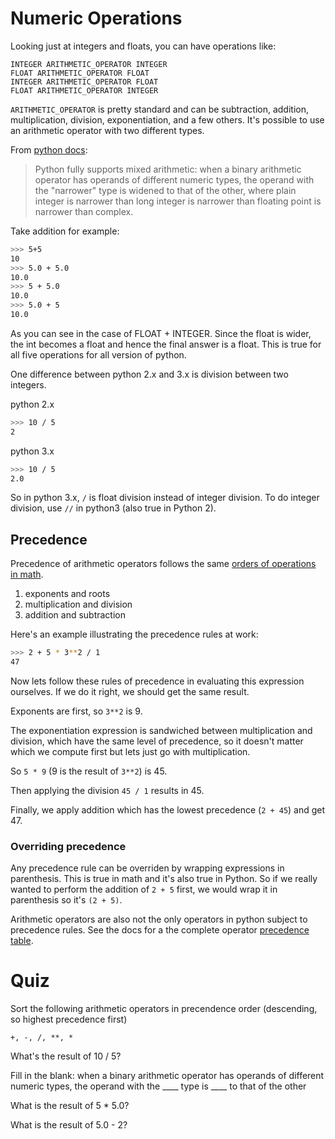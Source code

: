 # Numeric Operations 

Looking just at integers and floats, you can have operations like: 

```
INTEGER ARITHMETIC_OPERATOR INTEGER 
FLOAT ARITHMETIC_OPERATOR FLOAT 
INTEGER ARITHMETIC_OPERATOR FLOAT 
FLOAT ARITHMETIC_OPERATOR INTEGER 
```

`ARITHMETIC_OPERATOR` is pretty standard and can be subtraction, addition, multiplication, division, exponentiation, and a few others. It's possible to use an arithmetic operator with two different types.

From [python docs](https://docs.python.org/2.4/lib/typesnumeric.html):
> Python fully supports mixed arithmetic: when a binary arithmetic operator has operands of different numeric types, the operand with the "narrower" type is widened to that of the other, where plain integer is narrower than long integer is narrower than floating point is narrower than complex.


Take addition for example: 

```bash
>>> 5+5
10
>>> 5.0 + 5.0
10.0
>>> 5 + 5.0
10.0
>>> 5.0 + 5
10.0
```

As you can see in the case of FLOAT + INTEGER. Since the float is wider, the int becomes a float and hence the final answer is a float. This is true for all five operations for all version of python.

One difference between python 2.x and 3.x is division between two integers.

python 2.x
```bash
>>> 10 / 5
2
```

python 3.x 
```bash
>>> 10 / 5
2.0
```

So in python 3.x, `/` is float division instead of integer division. To do integer division, use `//` in python3 (also true in Python 2).

## Precedence 

Precedence of arithmetic operators follows the same [orders of operations in math](https://en.wikipedia.org/wiki/Order_of_operations).

1. exponents and roots
2. multiplication and division
3. addition and subtraction 

Here's an example illustrating the precedence rules at work: 

```bash
>>> 2 + 5 * 3**2 / 1
47
```

Now lets follow these rules of precedence in evaluating this expression ourselves. If we do it right, we should get the same result.

Exponents are first, so `3**2` is 9. 

The exponentiation expression is sandwiched between multiplication and division, which have the same level of precedence, so it doesn't matter which we compute first but lets just go with multiplication. 

So `5 * 9` (9 is the result of `3**2`) is 45. 

Then applying the division `45 / 1` results in 45.

Finally, we apply addition which has the lowest precedence (`2 + 45`) and get 47.

### Overriding precedence

Any precedence rule can be overriden by wrapping expressions in parenthesis. This is true in math and it's also true in Python. So if we really wanted to perform the addition of `2 + 5` first, we would wrap it in parenthesis so it's `(2 + 5)`.

Arithmetic operators are also not the only operators in python subject to precedence rules. See the docs for a the complete operator [precedence table](https://docs.python.org/3/reference/expressions.html#operator-precedence).

# Quiz 

Sort the following arithmetic operators in precendence order (descending, so highest precedence first)

`+, -, /, **, *`

What's the result of 10 / 5?

Fill in the blank: when a binary arithmetic operator has operands of different numeric types, the operand with the ____ type is ____ to that of the other

What is the result of 5 * 5.0?

What is the result of 5.0 - 2?